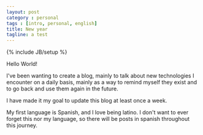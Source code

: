 ```yaml
---
layout: post
category : personal
tags : [intro, personal, english]
title: New year
tagline: a test
---
```

{% include JB/setup %}

Hello World! 

I've been wanting to create a blog, mainly to talk about new technologies I encounter on a daily basis, mainly as a way to remind myself they exist and to go back and use them again in the future. 

I have made it my goal to update this blog at least once a week.

My first language is Spanish, and I love being latino. I don't want to ever forget this nor my language, so there will be posts in spanish throughout this journey. 
